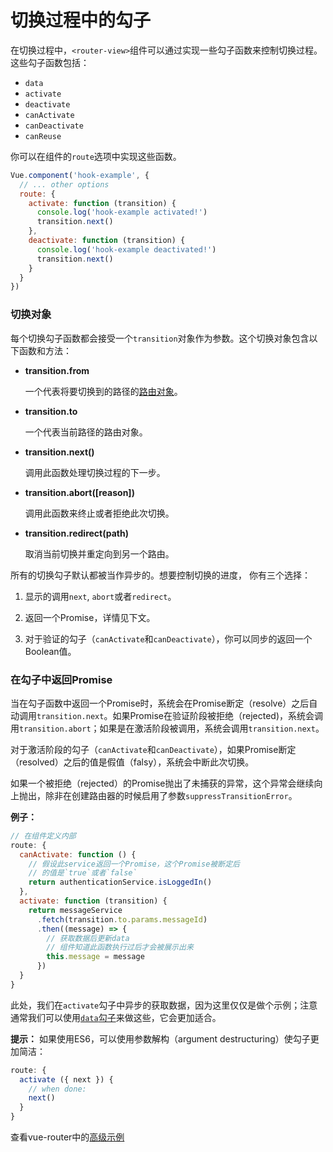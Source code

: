 # 切换过程中的勾子

在切换过程中，`<router-view>`组件可以通过实现一些勾子函数来控制切换过程。这些勾子函数包括：

- `data`
- `activate`
- `deactivate`
- `canActivate`
- `canDeactivate`
- `canReuse`

你可以在组件的`route`选项中实现这些函数。

``` js
Vue.component('hook-example', {
  // ... other options
  route: {
    activate: function (transition) {
      console.log('hook-example activated!')
      transition.next()
    },
    deactivate: function (transition) {
      console.log('hook-example deactivated!')
      transition.next()
    }
  }
})
```

### 切换对象

每个切换勾子函数都会接受一个`transition`对象作为参数。这个切换对象包含以下函数和方法：

- **transition.from**

  一个代表将要切换到的路径的[路由对象](../route.md)。

- **transition.to**

  一个代表当前路径的路由对象。

- **transition.next()**

  调用此函数处理切换过程的下一步。

- **transition.abort([reason])**

  调用此函数来终止或者拒绝此次切换。

- **transition.redirect(path)**

  取消当前切换并重定向到另一个路由。

所有的切换勾子默认都被当作异步的。想要控制切换的进度， 你有三个选择：

1. 显示的调用`next`, `abort`或者`redirect`。

2. 返回一个Promise，详情见下文。

3. 对于验证的勾子（`canActivate`和`canDeactivate`），你可以同步的返回一个Boolean值。

### 在勾子中返回Promise

当在勾子函数中返回一个Promise时，系统会在Promise断定（resolve）之后自动调用`transition.next`。如果Promise在验证阶段被拒绝（rejected)，系统会调用`transition.abort`；如果是在激活阶段被调用，系统会调用`transition.next`。

对于激活阶段的勾子（`canActivate`和`canDeactivate`），如果Promise断定（resolved）之后的值是假值（falsy），系统会中断此次切换。

如果一个被拒绝（rejected）的Promise抛出了未捕获的异常，这个异常会继续向上抛出，除非在创建路由器的时候启用了参数`suppressTransitionError`。

**例子：**

``` js
// 在组件定义内部
route: {
  canActivate: function () {
    // 假设此service返回一个Promise，这个Promise被断定后
    // 的值是`true`或者`false`
    return authenticationService.isLoggedIn()
  },
  activate: function (transition) {
    return messageService
      .fetch(transition.to.params.messageId)
      .then((message) => {
        // 获取数据后更新data
        // 组件知道此函数执行过后才会被展示出来
        this.message = message
      })
  }
}
```

此处，我们在`activate`勾子中异步的获取数据，因为这里仅仅是做个示例；注意通常我们可以使用[`data`勾子](data.md)来做这些，它会更加适合。

**提示：** 如果使用ES6，可以使用参数解构（argument destructuring）使勾子更加简洁：

``` js
route: {
  activate ({ next }) {
    // when done:
    next()
  }
}
```

查看vue-router中的[高级示例](https://github.com/vuejs/vue-router/tree/dev/example/advanced)

